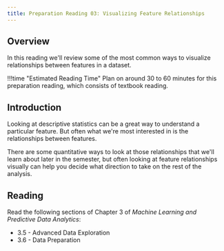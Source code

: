```yaml
---
title: Preparation Reading 03: Visualizing Feature Relationships
---
```


## Overview

In this reading we'll review some of the most common ways to visualize relationships between features in a dataset.

!!!time "Estimated Reading Time"
	Plan on around 30 to 60 minutes for this preparation reading, which consists of textbook reading.

## Introduction

Looking at descriptive statistics can be a great way to understand a particular feature. But often what we're most interested in is the relationships between features. 

There are some quantitative ways to look at those relationships that we'll learn about later in the semester, but often looking at feature relationships visually can help you decide what direction to take on the rest of the analysis.

## Reading

Read the following sections of Chapter 3 of *Machine Learning and Predictive Data Analytics*:

* 3.5 - Advanced Data Exploration
* 3.6 - Data Preparation